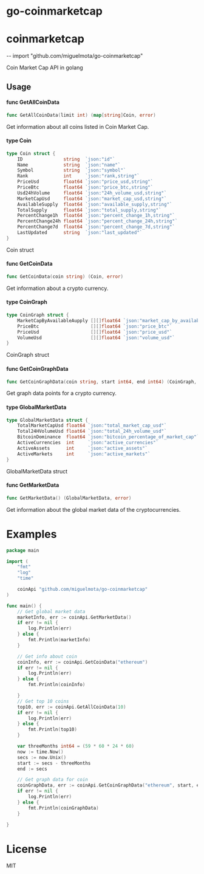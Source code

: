 # go-coinmarketcap
# coinmarketcap
--
    import "github.com/miguelmota/go-coinmarketcap"

Coin Market Cap API in golang

## Usage

#### func  GetAllCoinData

```go
func GetAllCoinData(limit int) (map[string]Coin, error)
```
Get information about all coins listed in Coin Market Cap.

#### type Coin

```go
type Coin struct {
	ID               string  `json:"id"`
	Name             string  `json:"name"`
	Symbol           string  `json:"symbol"`
	Rank             int     `json:"rank,string"`
	PriceUsd         float64 `json:"price_usd,string"`
	PriceBtc         float64 `json:"price_btc,string"`
	Usd24hVolume     float64 `json:"24h_volume_usd,string"`
	MarketCapUsd     float64 `json:"market_cap_usd,string"`
	AvailableSupply  float64 `json:"available_supply,string"`
	TotalSupply      float64 `json:"total_supply,string"`
	PercentChange1h  float64 `json:"percent_change_1h,string"`
	PercentChange24h float64 `json:"percent_change_24h,string"`
	PercentChange7d  float64 `json:"percent_change_7d,string"`
	LastUpdated      string  `json:"last_updated"`
}
```

Coin struct

#### func  GetCoinData

```go
func GetCoinData(coin string) (Coin, error)
```
Get information about a crypto currency.

#### type CoinGraph

```go
type CoinGraph struct {
	MarketCapByAvailableAupply [][]float64 `json:"market_cap_by_available_supply"`
	PriceBtc                   [][]float64 `json:"price_btc"`
	PriceUsd                   [][]float64 `json:"price_usd"`
	VolumeUsd                  [][]float64 `json:"volume_usd"`
}
```

CoinGraph struct

#### func  GetCoinGraphData

```go
func GetCoinGraphData(coin string, start int64, end int64) (CoinGraph, error)
```
Get graph data points for a crypto currency.

#### type GlobalMarketData

```go
type GlobalMarketData struct {
	TotalMarketCapUsd float64 `json:"total_market_cap_usd"`
	Total24HVolumeUsd float64 `json:"total_24h_volume_usd"`
	BitcoinDominance  float64 `json:"bitcoin_percentage_of_market_cap"`
	ActiveCurrencies  int     `json:"active_currencies"`
	ActiveAssets      int     `json:"active_assets"`
	ActiveMarkets     int     `json:"active_markets"`
}
```

GlobalMarketData struct

#### func  GetMarketData

```go
func GetMarketData() (GlobalMarketData, error)
```
Get information about the global market data of the cryptocurrencies.

# Examples

```go
package main

import (
	"fmt"
	"log"
	"time"

	coinApi "github.com/miguelmota/go-coinmarketcap"
)

func main() {
	// Get global market data
	marketInfo, err := coinApi.GetMarketData()
	if err != nil {
		log.Println(err)
	} else {
		fmt.Println(marketInfo)
	}

	// Get info about coin
	coinInfo, err := coinApi.GetCoinData("ethereum")
	if err != nil {
		log.Println(err)
	} else {
		fmt.Println(coinInfo)

	}
	// Get top 10 coins
	top10, err := coinApi.GetAllCoinData(10)
	if err != nil {
		log.Println(err)
	} else {
		fmt.Println(top10)
	}

	var threeMonths int64 = (59 * 60 * 24 * 60)
	now := time.Now()
	secs := now.Unix()
	start := secs - threeMonths
	end := secs

	// Get graph data for coin
	coinGraphData, err := coinApi.GetCoinGraphData("ethereum", start, end)
	if err != nil {
		log.Println(err)
	} else {
		fmt.Println(coinGraphData)
	}

}
```

# License

MIT